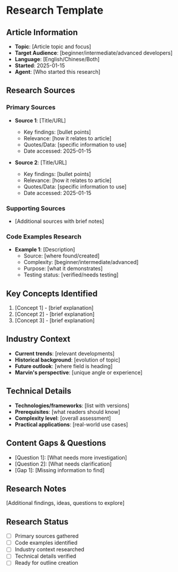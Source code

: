 # Research Template

## Article Information
- **Topic**: [Article topic and focus]
- **Target Audience**: [beginner/intermediate/advanced developers]
- **Language**: [English/Chinese/Both]
- **Started**: 2025-01-15
- **Agent**: [Who started this research]

## Research Sources

### Primary Sources
- **Source 1**: [Title/URL]
  - Key findings: [bullet points]
  - Relevance: [how it relates to article]
  - Quotes/Data: [specific information to use]
  - Date accessed: 2025-01-15

- **Source 2**: [Title/URL]
  - Key findings: [bullet points]
  - Relevance: [how it relates to article]
  - Quotes/Data: [specific information to use]
  - Date accessed: 2025-01-15

### Supporting Sources
- [Additional sources with brief notes]

### Code Examples Research
- **Example 1**: [Description]
  - Source: [where found/created]
  - Complexity: [beginner/intermediate/advanced]
  - Purpose: [what it demonstrates]
  - Testing status: [verified/needs testing]

## Key Concepts Identified
1. [Concept 1] - [brief explanation]
2. [Concept 2] - [brief explanation]
3. [Concept 3] - [brief explanation]

## Industry Context
- **Current trends**: [relevant developments]
- **Historical background**: [evolution of topic]
- **Future outlook**: [where field is heading]
- **Marvin's perspective**: [unique angle or experience]

## Technical Details
- **Technologies/frameworks**: [list with versions]
- **Prerequisites**: [what readers should know]
- **Complexity level**: [overall assessment]
- **Practical applications**: [real-world use cases]

## Content Gaps & Questions
- [Question 1]: [What needs more investigation]
- [Question 2]: [What needs clarification]
- [Gap 1]: [Missing information to find]

## Research Notes
[Additional findings, ideas, questions to explore]

## Research Status
- [ ] Primary sources gathered
- [ ] Code examples identified
- [ ] Industry context researched
- [ ] Technical details verified
- [ ] Ready for outline creation